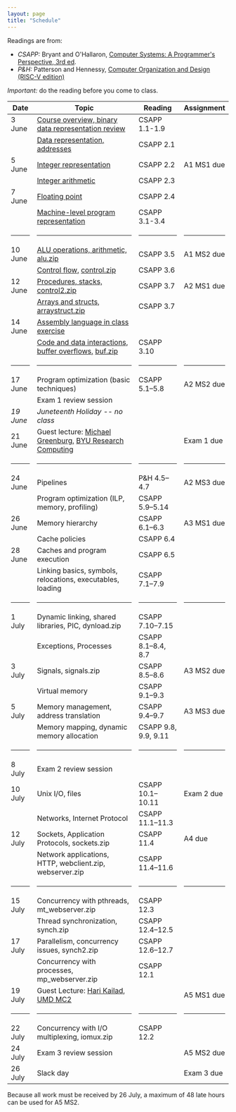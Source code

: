 ```yaml
---
layout: page
title: "Schedule"
---
```


Readings are from:
* *CSAPP:* Bryant and O'Hallaron, [Computer Systems: A Programmer's Perspective, 3rd ed](https://csapp.cs.cmu.edu/).
* *P&amp;H:* Patterson and Hennessy, [Computer Organization and Design (RISC-V edition)](https://learning.oreilly.com/library/view/computer-organization-and/9780128122761/)

*Important:* do the reading before you come to class.

| Date             | Topic                                                                                                        | Reading              | Assignment |
|------------------|----------------------------------------------------------------------------------------------------|----------------------|------------|
| 3 June           | [Course overview, binary data representation review](/lectures/lecture01-public.pdf)                         | CSAPP 1.1-1.9        |
|                  | [Data representation, addresses](/lectures/lecture02-public.pdf)                                             | CSAPP 2.1            |
| 5 June           | [Integer representation](/lectures/lecture03-public.pdf)                                                     | CSAPP 2.2            | A1 MS1 due |
|                  | [Integer arithmetic](/lectures/lecture04-public.pdf)                                                         | CSAPP 2.3            |
| 7 June           | [Floating point](/lectures/lecture05-public.pdf)                                                             | CSAPP 2.4            |
|                  | [Machine-level program representation](/lectures/lecture06-public.pdf)                                       | CSAPP 3.1-3.4        |
| <hr/> | <hr/> | <hr/> | <hr/> |
| 10 June          | [ALU operations, arithmetic,](/lectures/lecture07-public.pdf) [alu.zip](/lectures/alu.zip)                   | CSAPP 3.5            | A1 MS2 due |
|                  | [Control flow,](/lectures/lecture08-public.pdf) [control.zip](/lectures/control.zip)                         | CSAPP 3.6            |
| 12 June          | [Procedures, stacks,](/lectures/lecture09-public.pdf) [control2.zip](/lectures/control2.zip)                 | CSAPP 3.7            | A2 MS1 due |
|                  | [Arrays and structs,](/lectures/lecture10-public.pdf) [arraystruct.zip](/lectures/arraystruct.zip)           | CSAPP 3.7            |
| 14 June          | [Assembly language in class exercise](/lectures/assembly-exercise-public.pdf)                                |
|                  | [Code and data interactions, buffer overflows,](/lectures/lecture11-public.pdf) [buf.zip](/lectures/buf.zip) | CSAPP 3.10           |
| <hr/> | <hr/> | <hr/> | <hr/> |
| 17 June          | Program optimization (basic techniques)                                                                      | CSAPP 5.1–5.8        | A2 MS2 due |
|                  | Exam 1 review session                                                                                        |
| *19 June*        | *Juneteenth Holiday -- no class*                                                                             |
| 21 June          | Guest lecture: [Michael Greenburg,](mailto:michael_greenburg@byu.edu) [BYU Research Computing](https://rc.byu.edu/contact#staff_user_services) | | Exam 1 due |
| <hr/> | <hr/> | <hr/> | <hr/> |
| 24 June          | Pipelines                                                                                                    | P&amp;H 4.5–4.7      | A2 MS3 due |
|                  | Program optimization (ILP, memory, profiling)                                                                | CSAPP 5.9–5.14       |
| 26 June          | Memory hierarchy                                                                                             | CSAPP 6.1–6.3        | A3 MS1 due |
|                  | Cache policies                                                                                               | CSAPP 6.4            |
| 28 June          | Caches and program execution                                                                                 | CSAPP 6.5            |
|                  | Linking basics, symbols, relocations, executables, loading                                                   | CSAPP 7.1–7.9        |
| <hr/> | <hr/> | <hr/> | <hr/> |
| 1 July           | Dynamic linking, shared libraries, PIC, dynload.zip                                                          | CSAPP 7.10–7.15      |
|                  | Exceptions, Processes                                                                                        | CSAPP 8.1–8.4, 8.7   |
| 3 July           | Signals, signals.zip                                                                                         | CSAPP 8.5–8.6        | A3 MS2 due |
|                  | Virtual memory                                                                                               | CSAPP 9.1–9.3        |
| 5 July           | Memory management, address translation                                                                       | CSAPP 9.4–9.7        | A3 MS3 due |
|                  | Memory mapping, dynamic memory allocation                                                                    | CSAPP 9.8, 9.9, 9.11 |
| <hr/> | <hr/> | <hr/> | <hr/> |
| 8 July           | Exam 2 review session                                                                                        |
| 10 July          | Unix I/O, files                                                                                              | CSAPP 10.1–10.11     | Exam 2 due |
|                  | Networks, Internet Protocol                                                                                  | CSAPP 11.1–11.3      |
| 12 July          | Sockets, Application Protocols, sockets.zip                                                                  | CSAPP 11.4           | A4 due     |
|                  | Network applications, HTTP, webclient.zip, webserver.zip                                                     | CSAPP 11.4–11.6      |
| <hr/> | <hr/> | <hr/> | <hr/> |
| 15 July          | Concurrency with pthreads, mt_webserver.zip                                                                  | CSAPP 12.3           |
|                  | Thread synchronization, synch.zip                                                                            | CSAPP 12.4–12.5      |
| 17 July          | Parallelism, concurrency issues, synch2.zip                                                                  | CSAPP 12.6–12.7      |
|                  | Concurrency with processes, mp_webserver.zip                                                                 | CSAPP 12.1           |
| 19 July          | Guest Lecture: [Hari Kailad,](https://hkailad.com) [UMD MC2](https://cyber.umd.edu) | | A5 MS1 due |
| <hr/> | <hr/> | <hr/> | <hr/> |
| 22 July          | Concurrency with I/O multiplexing, iomux.zip                                                                 | CSAPP 12.2           |
| 24 July          | Exam 3 review session                                                                                        |                      | A5 MS2 due |
| 26 July          | Slack day                                                                                                    |                      | Exam 3 due |

<p class="footnote">Because all work must be received by 26 July, a maximum of 48 late hours can be used for A5 MS2.</p>